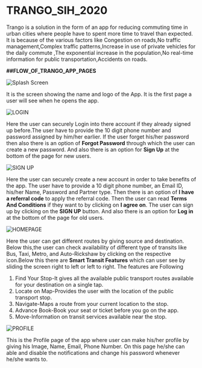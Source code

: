 # TRANGO_SIH_2020
Trango is a solution in the form of an app for reducing commuting time in urban cities where people have to spent more time to travel than expected. It is because of the
various factors like Congestion on roads,No traffic management,Complex traffic patterns,Increase in use of  private vehicles for the daily commute ,The exponential increase 
in the population,No real-time information for public transportation,Accidents on roads.

**##FLOW_OF_TRANGO_APP_PAGES**


![Splash Screen](https://user-images.githubusercontent.com/53862744/89097774-92b9e900-d3ff-11ea-915d-a6ce1a587385.jpg)

It is the screen showing the name and logo of the App. It is the first page a user will see when he opens the app.


![LOGIN](https://user-images.githubusercontent.com/53862744/89097772-8d5c9e80-d3ff-11ea-8a92-747df0ad425b.jpg)

Here the user can securely Login into there account if they already signed up before.The user have to provide the 10 digit phone number and password assigned by him/her earlier.
If the user forget his/her password then also there is an option of **Forgot Password** through which the user can create a new password. And also there is an option for **Sign Up** at the bottom of the page for new users.


![SIGN UP](https://user-images.githubusercontent.com/53862744/89097773-9188bc00-d3ff-11ea-81b4-26368c2fa17d.jpg)

Here the user can securely create a new account in order to take benefits of the app. The user have to provide a 10 digit phone number, an Email ID, his/her Name, Password and Partner type. Then there is an option of **I have a referral code** to apply the referral code. Then the user can read **Terms And Conditions** if they want to by clicking on 
**I agree on**. The user can sign up by clicking on the **SIGN UP** button. And also there is an option for **Log in** at the bottom of the page for old users.


![HOMEPAGE](https://user-images.githubusercontent.com/53862744/89097769-8a61ae00-d3ff-11ea-9840-a4638e39c857.jpg)

Here the user can get different routes by giving source and destination. Below this,the user can check availability of different type of transits like Bus, Taxi, Metro, and Auto-Rickshaw by clicking on the respective icon.Below this there are **Smart Transit Features** which can user see by sliding the screen right to left or left to right. The features are Following
1) Find Your Stop-It gives all the available public transport routes available for your destination on a single tap.
2) Locate on Map-Provides the user with the location of the public transport stop.
3) Navigate-Maps a route from your current location to the stop.
4) Advance Book-Book your seat or ticket before you go on the app.
5) Move-Information on transit services available near the stop.


![PROFILE](https://user-images.githubusercontent.com/53862744/89097776-951c4300-d3ff-11ea-9a64-65c05e4d8898.jpg)

This is the Profile page of the app where user can make his/her profile by giving his Image, Name, Email, Phone Number. On this page he/she can able and disable the notifications and change his password whenever he/she wants to.
